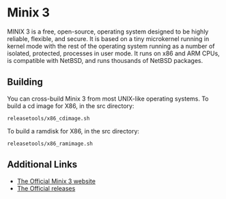 Minix 3
======

MINIX 3 is a free, open-source, operating system designed to be highly reliable, flexible, and secure.
It is based on a tiny microkernel running in kernel mode with the rest of the operating system running as a number of isolated, protected, processes in user mode.
It runs on x86 and ARM CPUs, is compatible with NetBSD, and runs thousands of NetBSD packages. 

Building
--------

You can cross-build Minix 3 from most UNIX-like operating systems.
To build a cd image for X86, in the src directory:

    releasetools/x86_cdimage.sh

To build a ramdisk for X86, in the src directory:

    releasetools/x86_ramimage.sh

Additional Links
----------------

- [The Official Minix 3 website](https://www.minix3.org/)
- [The Official releases](https://wiki.minix3.org/doku.php?id=www:download:start)

